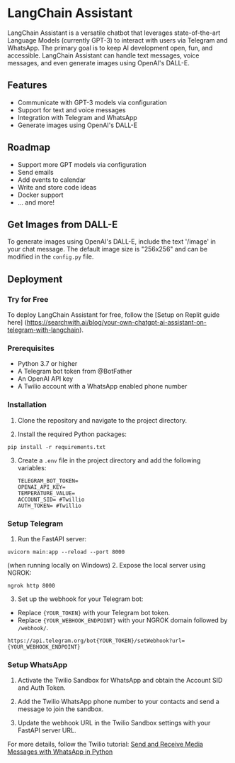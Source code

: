 # LangChain Assistant

LangChain Assistant is a versatile chatbot that leverages state-of-the-art Language Models (currently GPT-3) to interact with users via Telegram and WhatsApp. The primary goal is to keep AI development open, fun, and accessible. LangChain Assistant can handle text messages, voice messages, and even generate images using OpenAI's DALL-E.

## Features

- Communicate with GPT-3 models via configuration
- Support for text and voice messages
- Integration with Telegram and WhatsApp
- Generate images using OpenAI's DALL-E

## Roadmap

- Support more GPT models via configuration
- Send emails
- Add events to calendar
- Write and store code ideas
- Docker support
- ... and more!

## Get Images from DALL-E

To generate images using OpenAI's DALL-E, include the text '/image' in your chat message. The default image size is "256x256" and can be modified in the `config.py` file.

## Deployment

### Try for Free

To deploy LangChain Assistant for free, follow the [Setup on Replit guide here] (https://searchwith.ai/blog/your-own-chatgpt-ai-assistant-on-telegram-with-langchain).


### Prerequisites

- Python 3.7 or higher
- A Telegram bot token from @BotFather
- An OpenAI API key
- A Twilio account with a WhatsApp enabled phone number

### Installation

1. Clone the repository and navigate to the project directory.

2. Install the required Python packages:

```pip install -r requirements.txt```

3. Create a `.env` file in the project directory and add the following variables:
    ```
    TELEGRAM_BOT_TOKEN=
    OPENAI_API_KEY=
    TEMPERATURE_VALUE=
    ACCOUNT_SID= #Twillio
    AUTH_TOKEN= #Twillio
    ```

### Setup Telegram

1. Run the FastAPI server:
```
uvicorn main:app --reload --port 8000
```

(when running locally on Windows)
2. Expose the local server using NGROK:
```
ngrok http 8000
```

3. Set up the webhook for your Telegram bot:

- Replace `{YOUR_TOKEN}` with your Telegram bot token.
- Replace `{YOUR_WEBHOOK_ENDPOINT}` with your NGROK domain followed by `/webhook/`.

```
https://api.telegram.org/bot{YOUR_TOKEN}/setWebhook?url={YOUR_WEBHOOK_ENDPOINT}
```


### Setup WhatsApp

1. Activate the Twilio Sandbox for WhatsApp and obtain the Account SID and Auth Token.

2. Add the Twilio WhatsApp phone number to your contacts and send a message to join the sandbox.

3. Update the webhook URL in the Twilio Sandbox settings with your FastAPI server URL.

For more details, follow the Twilio tutorial: [Send and Receive Media Messages with WhatsApp in Python](https://www.twilio.com/docs/whatsapp/tutorial/send-and-receive-media-messages-whatsapp-python)
